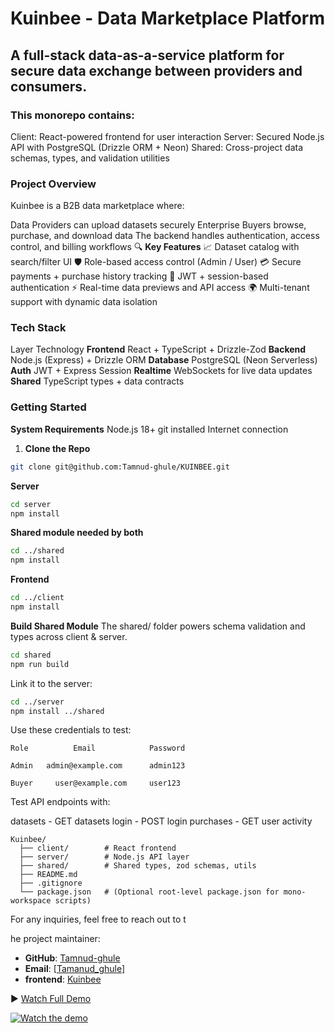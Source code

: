 # Kuinbee - Data Marketplace Platform

## A full-stack data-as-a-service platform for secure data exchange between providers and consumers.

### This monorepo contains:

Client: React-powered frontend for user interaction
Server: Secured Node.js API with PostgreSQL (Drizzle ORM + Neon)
Shared: Cross-project data schemas, types, and validation utilities

### Project Overview
Kuinbee is a B2B data marketplace where:

Data Providers can upload datasets securely
Enterprise Buyers browse, purchase, and download data
The backend handles authentication, access control, and billing workflows
🔍 **Key Features**
  📈 Dataset catalog with search/filter UI
  🛡️ Role-based access control (Admin / User)
  💳 Secure payments + purchase history tracking
  🔐 JWT + session-based authentication
  ⚡ Real-time data previews and API access
  🌍 Multi-tenant support with dynamic data isolation



### Tech Stack
Layer	Technology
  **Frontend**	React + TypeScript + Drizzle-Zod
  **Backend**	Node.js (Express) + Drizzle ORM
  **Database**	PostgreSQL (Neon Serverless)
  **Auth**	JWT + Express Session
  **Realtime**	WebSockets for live data updates
  **Shared**	TypeScript types + data contracts

### Getting Started
**System Requirements**
Node.js 18+
git installed
Internet connection

 1. **Clone the Repo**
  ```bash
  git clone git@github.com:Tamnud-ghule/KUINBEE.git
  ```
**Server**
```bash
cd server
npm install
```
**Shared module needed by both**
```bash
cd ../shared
npm install
```
**Frontend**
```bash
cd ../client
npm install
```

**Build Shared Module**
The shared/ folder powers schema validation and types across client & server.
```bash
cd shared
npm run build
```
Link it to the server:
```bash
cd ../server
npm install ../shared
```

Use these credentials to test:
```
Role	      Email	           Password

Admin  	admin@example.com	   admin123
  
Buyer	  user@example.com	   user123
```

Test API endpoints with:

datasets - GET datasets
login - POST login
purchases - GET user activity
```
Kuinbee/
  ├── client/        # React frontend
  ├── server/        # Node.js API layer
  ├── shared/        # Shared types, zod schemas, utils
  ├── README.md
  ├── .gitignore
  └── package.json   # (Optional root-level package.json for mono-workspace scripts)
```



For any inquiries, feel free to reach out to t

he project maintainer:

- **GitHub**: [Tamnud-ghule](https://github.com/Tamnud-ghule)
- **Email**: [[Tamanud_ghule](mailto\:tamanudghule57@gmail.com)]
- **frontend**: [Kuinbee](https://www.kuinbee.com/)

▶️ [Watch Full Demo](https://tamnud-ghule.github.io/KUINBEE/)


[![Watch the demo](https://img.youtube.com/vi/msX07-3RYBQ/0.jpg)](https://www.youtube.com/watch?v=msX07-3RYBQ)


  
